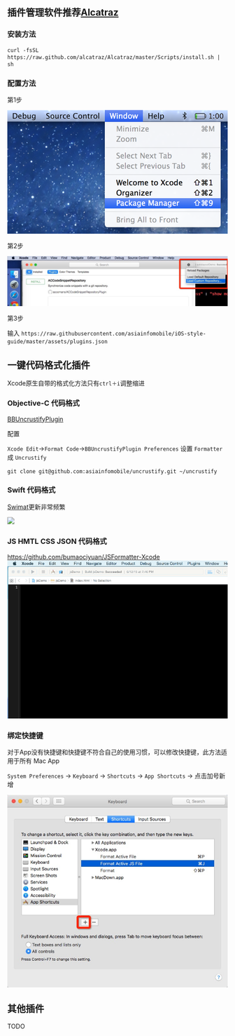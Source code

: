 
## 插件管理软件推荐[Alcatraz](https://github.com/alcatraz/Alcatraz)

### 安装方法
```
curl -fsSL https://raw.github.com/alcatraz/Alcatraz/master/Scripts/install.sh | sh
```

### 配置方法

第1步

![](assets/plugins0.png)

第2步

![](assets/plugins1.png)

第3步

输入
`https://raw.githubusercontent.com/asiainfomobile/iOS-style-guide/master/assets/plugins.json`

## 一键代码格式化插件
Xcode原生自带的格式化方法只有`ctrl＋i`调整缩进

### Objective-C 代码格式
[BBUncrustifyPlugin](https://github.com/benoitsan/BBUncrustifyPlugin-Xcode)

配置

`Xcode Edit`->`Format Code`->`BBUncrustifyPlugin Preferences` 设置 `Formatter` 成 `Uncrustify`

```
git clone git@github.com:asiainfomobile/uncrustify.git ~/uncrustify
```

### Swift 代码格式

[Swimat](https://github.com/Jintin/Swimat)更新非常频繁

![](https://github.com/Jintin/Swimat/raw/master/README/preview.gif)

### JS HMTL CSS JSON 代码格式

https://github.com/bumaociyuan/JSFormatter-Xcode
![](https://raw.githubusercontent.com/bumaociyuan/JSFormatter-Xcode/master/screenshot.gif)

### 绑定快捷键

对于App没有快捷键和快捷键不符合自己的使用习惯，可以修改快捷键，此方法适用于所有 Mac App

`System Preferences` -> `Keyboard` -> `Shortcuts` -> `App Shortcuts` -> 点击加号新增

![](assets/plugins2.png)


## 其他插件
TODO